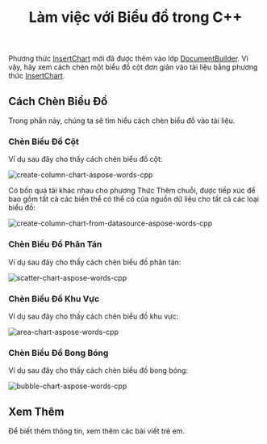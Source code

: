 ﻿---
title: Làm việc với Biểu đồ trong C++
second_title: Aspose.Words cho C++
articleTitle: Làm việc với Biểu Đồ
linktitle: Làm việc với Biểu Đồ
description: "Giới thiệu về tính năng Biểu đồ, cách tạo và thao tác biểu đồ bằng C++."
type: docs
weight: 310
url: /vi/cpp/working-with-charts/
---

Phương thức [InsertChart](https://reference.aspose.com/words/cpp/aspose.words/documentbuilder/insertchart/) mới đã được thêm vào lớp [DocumentBuilder](https://reference.aspose.com/words/cpp/aspose.words/documentbuilder/). Vì vậy, hãy xem cách chèn một biểu đồ cột đơn giản vào tài liệu bằng phương thức [InsertChart](https://reference.aspose.com/words/cpp/aspose.words/documentbuilder/insertchart/).

## Cách Chèn Biểu Đồ

Trong phần này, chúng ta sẽ tìm hiểu cách chèn biểu đồ vào tài liệu.

### Chèn Biểu Đồ Cột

Ví dụ sau đây cho thấy cách chèn biểu đồ cột:

![create-column-chart-aspose-words-cpp](working-with-charts-1.png)

Có bốn quá tải khác nhau cho phương Thức Thêm chuỗi, được tiếp xúc để bao gồm tất cả các biến thể có thể có của nguồn dữ liệu cho tất cả các loại biểu đồ:

![create-column-chart-from-datasource-aspose-words-cpp](working-with-charts-2.png)

### Chèn Biểu Đồ Phân Tán

Ví dụ sau đây cho thấy cách chèn biểu đồ phân tán:

![scatter-chart-aspose-words-cpp](working-with-charts-3.png)

### Chèn Biểu Đồ Khu Vực

Ví dụ sau đây cho thấy cách chèn biểu đồ khu vực:

![area-chart-aspose-words-cpp](working-with-charts-4.png)

### Chèn Biểu Đồ Bong Bóng

Ví dụ sau đây cho thấy cách chèn biểu đồ bong bóng:

![bubble-chart-aspose-words-cpp](working-with-charts-5.png)

## Xem Thêm

Để biết thêm thông tin, xem thêm các bài viết trẻ em.